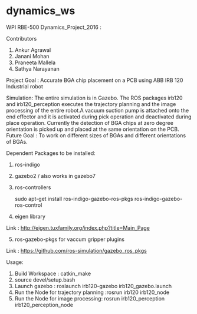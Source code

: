 # dynamics_ws
WPI RBE-500 Dynamics_Project_2016 : 

Contributors
1. Ankur Agrawal
2. Janani Mohan
3. Praneeta Mallela
4. Sathya Narayanan

Project Goal : Accurate BGA chip placement on a PCB using ABB IRB 120 Industrial robot

Simulation: 
The entire simulation is in Gazebo. The ROS packages irb120 and irb120_perception executes the trajectory planning and the image processing of the entire robot.A vacuum suction pump is attached onto the end effector and it is activated during pick operation and deactivated during place operation.
Currently the detection of BGA chips at zero degree orientation is picked up and placed at the same orientation on the PCB.
Future Goal : To work on different sizes of BGAs and different orientations of BGAs.

Dependent Packages to be installed:

1. ros-indigo

2. gazebo2 / also works in gazebo7

3. ros-controllers

   sudo apt-get install ros-indigo-gazebo-ros-pkgs ros-indigo-gazebo-ros-control
   
4. eigen library

 Link : http://eigen.tuxfamily.org/index.php?title=Main_Page
 
5. ros-gazebo-pkgs for vaccum gripper plugins 

 Link : https://github.com/ros-simulation/gazebo_ros_pkgs
 
 Usage:
 1. Build Workspace : catkin_make
 2. source devel/setup.bash
 3. Launch gazebo : roslaunch irb120-gazebo irb120_gazebo.launch
 4. Run the Node for trajectory planning :rosrun irb120 irb120_node
 5. Run the Node for image processing: rosrun irb120_perception irb120_perception_node

